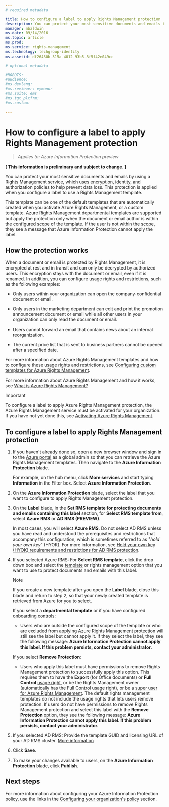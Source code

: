 ```yaml
---
# required metadata

title: How to configure a label to apply Rights Management protection | Azure Information Protection
description: You can protect your most sensitive documents and emails by using a Rights Management service, which uses encryption, identity, and authorization policies to help prevent data loss. This protection is applied when you configure a label to use a Rights Management template. 
manager: mbaldwin
ms.date: 09/14/2016
ms.topic: article
ms.prod:
ms.service: rights-management
ms.technology: techgroup-identity
ms.assetid: df26430b-315a-4012-93b5-8f5f42e049cc

# optional metadata

#ROBOTS:
#audience:
#ms.devlang:
#ms.reviewer: eymanor
#ms.suite: ems
#ms.tgt_pltfrm:
#ms.custom:

---
```


# How to configure a label to apply Rights Management protection

>*Applies to: Azure Information Protection preview*

**[ This information is preliminary and subject to change. ]**

You can protect your most sensitive documents and emails by using a Rights Management service, which uses encryption, identity, and authorization policies to help prevent data loss. This  protection is applied when you configure a label to use a Rights Management template. 

This template can be one of the default templates that are automatically created when you activate Azure Rights Management, or a custom template. Azure Rights Management departmental templates are supported but apply the protection only when the document or email author is within the configured scope of the template. If the user is not within the scope, they see a message that Azure Information Protection cannot apply the label.

## How the protection works

When a document or email is protected by Rights Management, it is encrypted at rest and in transit and can only be decrypted by authorized users. This encryption stays with the document or email, even if it is renamed. In addition, you can configure usage rights and restrictions, such as the following examples:

- Only users within your organization can open the company-confidential document or email.

- Only users in the marketing department can edit and print the promotion announcement document or email while all other users in your organization can only read the document or email.

- Users cannot forward an email that contains news about an internal reorganization.

- The current price list that is sent to business partners cannot be opened after a specified date.

For more information about Azure Rights Management templates and how to configure these usage rights and restrictions, see [Configuring custom templates for Azure Rights Management](../deploy-use/configure-custom-templates.md).

For more information about Azure Rights Management and how it works, see [What is Azure Rights Management?](../understand-explore/what-is-azure-rms.md)

> [!IMPORTANT]
> To configure a label to apply Azure Rights Management protection, the Azure Rights Management service must be activated for your organization. If you have not yet done this, see [Activating Azure Rights Management](../deploy-use/activate-service.md).


## To configure a label to apply Rights Management protection

1. If you haven't already done so, open a new browser window and sign in to the [Azure portal](https://portal.azure.com) as a global admin so that you can retrieve the Azure Rights Management templates. Then navigate to the **Azure Information Protection** blade. 

    For example, on the hub menu, click **More services** and start typing **Information** in the Filter box. Select **Azure Information Protection**.

2. On the **Azure Information Protection** blade, select the label that you want to configure to apply Rights Management protection.

3. On the **Label** blade, in the **Set RMS template for protecting documents and emails containing this label** section, for **Select RMS template from**, select **Azure RMS** or **AD RMS (PREVIEW)**.
    
    In most cases, you will select **Azure RMS**. Do not select AD RMS unless you have read and understood the prerequisites and restrictions that accompany this configuration, which is sometimes referred to as "*hold your own key*" (HYOK). For more information, see [Hold your own key (HYOK) requirements and restrictions for AD RMS protection](configure-adrms-restrictions.md).
    
4. If you selected Azure RMS: For **Select RMS template**, click the drop down box and select the [template](../deploy-use/configure-custom-templates.md) or rights management option that you want to use to protect documents and emails with this label.

    > [!NOTE] 
    > If you create a new template after you open the **Label** blade, close this blade and return to step 2, so that your newly created template is retrieved from Azure for you to select.
    
    If you select a **departmental template** or if you have configured [onboarding controls](../deploy-use/activate-service.md#configuring-onboarding-controls-for-a-phased-deployment):
    
    - Users who are outside the configured scope of the template or who are excluded from applying Azure Rights Management protection will still see the label but cannot apply it. If they select the label, they see the following message: **Azure Information Protection cannot apply this label. If this problem persists, contact your administrator.**
        
    If you select **Remove Protection**:
    
    - Users who apply this label must have permissions to remove Rights Management protection to successfully apply this option. This requires them to have the **Export** (for Office documents) or **Full Control** [usage right](../deploy-use/configure-usage-rights.md), or be the Rights Management owner (automatically has the Full Control usage right), or be a [super user for Azure Rights Management](../deploy-use/configure-super-users.md). The default rights management templates do not include the usage rights that lets users remove protection. If users do not have permissions to remove Rights Management protection and select this label with the **Remove Protection** option, they see the following message: **Azure Information Protection cannot apply this label. If this problem persists, contact your administrator.**

5. If you selected AD RMS: Provide the template GUID and licensing URL of your AD RMS cluster. [More information](configure-adrms-restrictions.md#locating-the-information-to-specify-ad-rms-protection-with-an-azure-information-protection-label)

6. Click **Save**.

7. To make your changes available to users, on the **Azure Information Protection** blade, click **Publish**.

## Next steps

For more information about configuring your Azure Information Protection policy, use the links in the [Configuring your organization's policy](configure-policy.md#configuring-your-organization-s-policy) section.  
